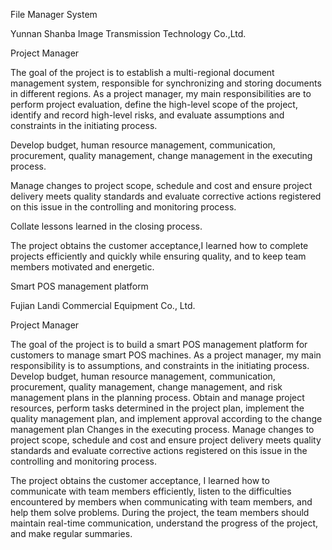 File Manager System

Yunnan Shanba Image Transmission Technology Co.,Ltd.

Project Manager

The goal of the project is to establish a multi-regional document management system, responsible for synchronizing and storing documents in different regions.
As a project manager, my main responsibilities are to perform project evaluation, define the high-level scope of the project, identify and record high-level risks, and evaluate assumptions and constraints in the initiating process.

Develop budget, human resource management, communication, procurement, quality management, change management  in the executing process.

Manage changes to project scope, schedule and cost and ensure project delivery meets quality standards and evaluate corrective actions registered on this issue in the controlling and monitoring process.

Collate lessons learned in the closing process.

The project obtains the customer acceptance,I learned how to complete projects efficiently and quickly while ensuring quality, and to keep team members motivated and energetic.





Smart POS management platform

Fujian Landi Commercial Equipment Co., Ltd.

Project Manager

The goal of the project is to build a smart POS management platform for customers to manage smart POS machines.
As a project manager, my main responsibility is to assumptions, and constraints  in the initiating process.
Develop budget, human resource management, communication, procurement, quality management, change management, and risk management plans in the planning process.
Obtain and manage project resources, perform tasks determined in the project plan, implement the quality management plan, and implement approval according to the change management plan
Changes  in the executing process.
Manage changes to project scope, schedule and cost and ensure project delivery meets quality standards and evaluate corrective actions registered on this issue in the controlling and monitoring process.

The project obtains the customer acceptance, I learned how to communicate with team members efficiently, listen to the difficulties encountered by members when communicating with team members, and help them solve problems. During the project, the team members should maintain real-time communication, understand the progress of the project, and make regular summaries.